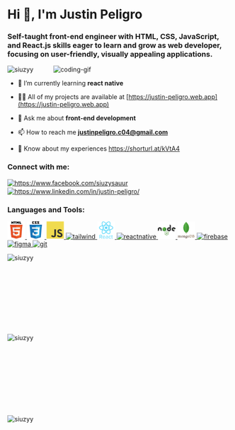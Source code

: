 <h1 align="left">Hi 👋, I'm Justin Peligro</h1>
<h3 align="left">Self-taught front-end engineer with HTML, CSS, JavaScript, and React.js skills eager to learn and grow as web developer, focusing on user-friendly, visually appealing applications.</h3>


<img align="right" alt="coding-gif" width="400" src="https://camo.githubusercontent.com/2366b34bb903c09617990fb5fff4622f3e941349e846ddb7e73df872a9d21233/68747470733a2f2f63646e2e6472696262626c652e636f6d2f75736572732f3733303730332f73637265656e73686f74732f363538313234332f6176656e746f2e676966" /> 


<p align="left"> <img src="https://komarev.com/ghpvc/?username=siuzyy&label=Profile%20views&color=0e75b6&style=flat" alt="siuzyy" /> </p>

- 🌱 I’m currently learning **react native**

- 👨‍💻 All of my projects are available at [https://justin-peligro.web.app](https://justin-peligro.web.app)

- 💬 Ask me about **front-end development**

- 📫 How to reach me **justinpeligro.c04@gmail.com**

- 📄 Know about my experiences https://shorturl.at/kVtA4


<h3 align="left">Connect with me:</h3>
<p align="left">
<a href="https://fb.com/https://www.facebook.com/siuzysauur" target="blank"><img align="center" src="https://raw.githubusercontent.com/rahuldkjain/github-profile-readme-generator/master/src/images/icons/Social/facebook.svg" alt="https://www.facebook.com/siuzysauur" height="30" width="40" /></a>
<a href="https://linkedin.com/in/https://www.linkedin.com/in/justin-peligro/" target="blank"><img align="center" src="https://raw.githubusercontent.com/rahuldkjain/github-profile-readme-generator/master/src/images/icons/Social/linked-in-alt.svg" alt="https://www.linkedin.com/in/justin-peligro/" height="30" width="40" /></a>
</p>


<h3 align="left">Languages and Tools:</h3>
<p align="left" > 
  <a href="https://www.w3.org/html/" target="_blank" rel="noreferrer"> <img src="https://raw.githubusercontent.com/devicons/devicon/master/icons/html5/html5-original-wordmark.svg" alt="html5" width="40" height="40"/> </a> 
  <a href="https://www.w3schools.com/css/" target="_blank" rel="noreferrer"> <img src="https://raw.githubusercontent.com/devicons/devicon/master/icons/css3/css3-original-wordmark.svg" alt="css3" width="40" height="40"/> </a> 
  <a href="https://developer.mozilla.org/en-US/docs/Web/JavaScript" target="_blank" rel="noreferrer"> <img src="https://raw.githubusercontent.com/devicons/devicon/master/icons/javascript/javascript-original.svg" alt="javascript" width="40" height="40"/> </a> 
  <a href="https://tailwindcss.com/" target="_blank" rel="noreferrer"> <img src="https://www.vectorlogo.zone/logos/tailwindcss/tailwindcss-icon.svg" alt="tailwind" width="40" height="40"/> </a> 
  <a href="https://reactjs.org/" target="_blank" rel="noreferrer"> <img src="https://raw.githubusercontent.com/devicons/devicon/master/icons/react/react-original-wordmark.svg" alt="react" width="40" height="40"/> </a> 
  <a href="https://reactnative.dev/" target="_blank" rel="noreferrer"> <img src="https://reactnative.dev/img/header_logo.svg" alt="reactnative" width="40" height="40"/> </a> 
  <a href="https://nodejs.org" target="_blank" rel="noreferrer"> <img src="https://raw.githubusercontent.com/devicons/devicon/master/icons/nodejs/nodejs-original-wordmark.svg" alt="nodejs" width="40" height="40"/> </a> 
  <a href="https://www.mongodb.com/" target="_blank" rel="noreferrer"> <img src="https://raw.githubusercontent.com/devicons/devicon/master/icons/mongodb/mongodb-original-wordmark.svg" alt="mongodb" width="40" height="40"/> </a> 
  <a href="https://firebase.google.com/" target="_blank" rel="noreferrer"> <img src="https://www.vectorlogo.zone/logos/firebase/firebase-icon.svg" alt="firebase" width="40" height="40"/> </a> 
  <a href="https://www.figma.com/" target="_blank" rel="noreferrer"> <img src="https://www.vectorlogo.zone/logos/figma/figma-icon.svg" alt="figma" width="40" height="40"/> </a> 
  <a href="https://git-scm.com/" target="_blank" rel="noreferrer"> <img src="https://www.vectorlogo.zone/logos/git-scm/git-scm-icon.svg" alt="git" width="40" height="40"/> </a> 
</p>


<p>&nbsp;<img align="left" src="https://github-readme-stats.vercel.app/api?username=siuzyy&show_icons=true&locale=en" alt="siuzyy" /></p>
<br></br>
<br></br>
<br></br>
<br></br>
<p><img align="left" src="https://github-readme-streak-stats.herokuapp.com/?user=siuzyy&" alt="siuzyy" /></p>
<br></br>
<br></br>
<br></br>
<br></br>
<br></br>
<p><img align="left" src="https://github-readme-stats.vercel.app/api/top-langs?username=siuzyy&show_icons=true&locale=en&layout=compact" alt="siuzyy" /></p>

